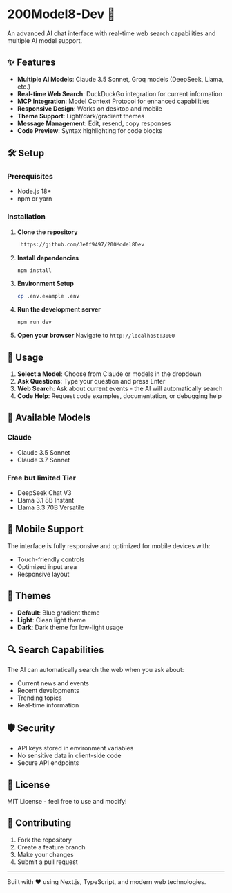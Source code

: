 # 200Model8-Dev 🚀

An advanced AI chat interface with real-time web search capabilities and multiple AI model support.

## ✨ Features

- **Multiple AI Models**: Claude 3.5 Sonnet, Groq models (DeepSeek, Llama, etc.)
- **Real-time Web Search**: DuckDuckGo integration for current information
- **MCP Integration**: Model Context Protocol for enhanced capabilities
- **Responsive Design**: Works on desktop and mobile
- **Theme Support**: Light/dark/gradient themes
- **Message Management**: Edit, resend, copy responses
- **Code Preview**: Syntax highlighting for code blocks

## 🛠️ Setup

### Prerequisites
- Node.js 18+
- npm or yarn

### Installation

1. **Clone the repository**
   ```bash 
    https://github.com/Jeff9497/200Model8Dev
   ```

2. **Install dependencies**
   ```bash
   npm install
   ```

3. **Environment Setup**
   ```bash
   cp .env.example .env
   ```



4. **Run the development server**
   ```bash
   npm run dev
   ```

5. **Open your browser**
   Navigate to `http://localhost:3000`


## 🚀 Usage

1. **Select a Model**: Choose from Claude or  models in the dropdown
2. **Ask Questions**: Type your question and press Enter
3. **Web Search**: Ask about current events - the AI will automatically search
4. **Code Help**: Request code examples, documentation, or debugging help

## 🔧 Available Models

### Claude 
- Claude 3.5 Sonnet
- Claude 3.7 Sonnet

### Free  but limited Tier 
- DeepSeek Chat V3
- Llama 3.1 8B Instant
- Llama 3.3 70B Versatile

## 📱 Mobile Support

The interface is fully responsive and optimized for mobile devices with:
- Touch-friendly controls
- Optimized input area
- Responsive layout

## 🎨 Themes

- **Default**: Blue gradient theme
- **Light**: Clean light theme
- **Dark**: Dark theme for low-light usage

## 🔍 Search Capabilities

The AI can automatically search the web when you ask about:
- Current news and events
- Recent developments
- Trending topics
- Real-time information

## 🛡️ Security

- API keys stored in environment variables
- No sensitive data in client-side code
- Secure API endpoints

## 📄 License

MIT License - feel free to use and modify!

## 🤝 Contributing

1. Fork the repository
2. Create a feature branch
3. Make your changes
4. Submit a pull request

---

Built with ❤️ using Next.js, TypeScript, and modern web technologies.
